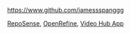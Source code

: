 
<!-- Give link to your github home page -->
<span id="github">https://www.github.com/jamessspanggg</span>

<!-- Give your internal and external projects related to the module -->
<span id="projects">[RepoSense](https://github.com/reposense/RepoSense.git), [OpenRefine](https://github.com/OpenRefine/OpenRefine.git), [Video Hub App](https://github.com/whyboris/Video-Hub-App.git)</span>
